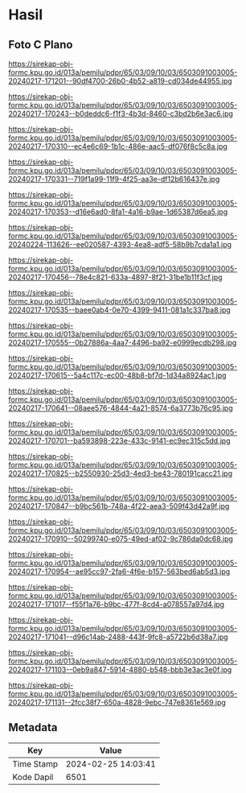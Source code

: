 # Hasil

## Foto C Plano

https://sirekap-obj-formc.kpu.go.id/013a/pemilu/pdpr/65/03/09/10/03/6503091003005-20240217-171201--90df4700-26b0-4b52-a819-cd034de44955.jpg

https://sirekap-obj-formc.kpu.go.id/013a/pemilu/pdpr/65/03/09/10/03/6503091003005-20240217-170243--b0deddc6-f1f3-4b3d-8460-c3bd2b6e3ac6.jpg

https://sirekap-obj-formc.kpu.go.id/013a/pemilu/pdpr/65/03/09/10/03/6503091003005-20240217-170310--ec4e6c69-1b1c-486e-aac5-df076f8c5c8a.jpg

https://sirekap-obj-formc.kpu.go.id/013a/pemilu/pdpr/65/03/09/10/03/6503091003005-20240217-170331--719f1a99-11f9-4f25-aa3e-df12b616437e.jpg

https://sirekap-obj-formc.kpu.go.id/013a/pemilu/pdpr/65/03/09/10/03/6503091003005-20240217-170353--d16e6ad0-8fa1-4a16-b9ae-1d65387d6ea5.jpg

https://sirekap-obj-formc.kpu.go.id/013a/pemilu/pdpr/65/03/09/10/03/6503091003005-20240224-113626--ee020587-4393-4ea8-adf5-58b9b7cda1a1.jpg

https://sirekap-obj-formc.kpu.go.id/013a/pemilu/pdpr/65/03/09/10/03/6503091003005-20240217-170456--78e4c821-633a-4897-8f21-31be1b11f3cf.jpg

https://sirekap-obj-formc.kpu.go.id/013a/pemilu/pdpr/65/03/09/10/03/6503091003005-20240217-170535--baee0ab4-0e70-4399-9411-081a1c337ba8.jpg

https://sirekap-obj-formc.kpu.go.id/013a/pemilu/pdpr/65/03/09/10/03/6503091003005-20240217-170555--0b27886a-4aa7-4496-ba92-e0999ecdb298.jpg

https://sirekap-obj-formc.kpu.go.id/013a/pemilu/pdpr/65/03/09/10/03/6503091003005-20240217-170615--5a4c117c-ec00-48b8-bf7d-1d34a8924ac1.jpg

https://sirekap-obj-formc.kpu.go.id/013a/pemilu/pdpr/65/03/09/10/03/6503091003005-20240217-170641--08aee576-4844-4a21-8574-6a3773b76c95.jpg

https://sirekap-obj-formc.kpu.go.id/013a/pemilu/pdpr/65/03/09/10/03/6503091003005-20240217-170701--ba593898-223e-433c-9141-ec9ec315c5dd.jpg

https://sirekap-obj-formc.kpu.go.id/013a/pemilu/pdpr/65/03/09/10/03/6503091003005-20240217-170825--b2550930-25d3-4ed3-be43-780191cacc21.jpg

https://sirekap-obj-formc.kpu.go.id/013a/pemilu/pdpr/65/03/09/10/03/6503091003005-20240217-170847--b9bc561b-748a-4f22-aea3-509f43d42a9f.jpg

https://sirekap-obj-formc.kpu.go.id/013a/pemilu/pdpr/65/03/09/10/03/6503091003005-20240217-170910--50299740-e075-49ed-af02-9c786da0dc68.jpg

https://sirekap-obj-formc.kpu.go.id/013a/pemilu/pdpr/65/03/09/10/03/6503091003005-20240217-170954--ae95cc97-2fa6-4f6e-b157-563bed6ab5d3.jpg

https://sirekap-obj-formc.kpu.go.id/013a/pemilu/pdpr/65/03/09/10/03/6503091003005-20240217-171017--f55f1a76-b9bc-477f-8cd4-a078557a97d4.jpg

https://sirekap-obj-formc.kpu.go.id/013a/pemilu/pdpr/65/03/09/10/03/6503091003005-20240217-171041--d96c14ab-2488-443f-9fc8-a5722b6d38a7.jpg

https://sirekap-obj-formc.kpu.go.id/013a/pemilu/pdpr/65/03/09/10/03/6503091003005-20240217-171103--0eb9a847-5914-4880-b548-bbb3e3ac3e0f.jpg

https://sirekap-obj-formc.kpu.go.id/013a/pemilu/pdpr/65/03/09/10/03/6503091003005-20240217-171131--2fcc38f7-650a-4828-9ebc-747e8361e569.jpg


## Metadata

| Key        | Value               |
| ---------- | ------------------- |
| Time Stamp | 2024-02-25 14:03:41 |
| Kode Dapil | 6501                |



